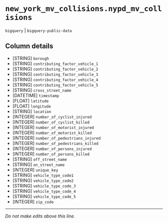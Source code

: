 # `new_york_mv_collisions.nypd_mv_collisions`
`bigquery` | `bigquery-public-data`

## Column details
* [STRING]    `borough`
* [STRING]    `contributing_factor_vehicle_1`
* [STRING]    `contributing_factor_vehicle_2`
* [STRING]    `contributing_factor_vehicle_3`
* [STRING]    `contributing_factor_vehicle_4`
* [STRING]    `contributing_factor_vehicle_5`
* [STRING]    `cross_street_name`
* [DATETIME]  `timestamp`
* [FLOAT]     `latitude`
* [FLOAT]     `longitude`
* [STRING]    `location`
* [INTEGER]   `number_of_cyclist_injured`
* [INTEGER]   `number_of_cyclist_killed`
* [INTEGER]   `number_of_motorist_injured`
* [INTEGER]   `number_of_motorist_killed`
* [INTEGER]   `number_of_pedestrians_injured`
* [INTEGER]   `number_of_pedestrians_killed`
* [INTEGER]   `number_of_persons_injured`
* [INTEGER]   `number_of_persons_killed`
* [STRING]    `off_street_name`
* [STRING]    `on_street_name`
* [INTEGER]   `unique_key`
* [STRING]    `vehicle_type_code1`
* [STRING]    `vehicle_type_code2`
* [STRING]    `vehicle_type_code_3`
* [STRING]    `vehicle_type_code_4`
* [STRING]    `vehicle_type_code_5`
* [INTEGER]   `zip_code`

-------------------------------------------------------------------------------
*Do not make edits above this line.*
